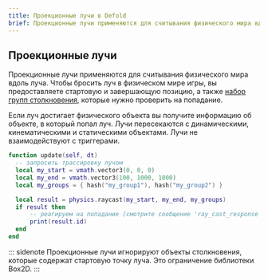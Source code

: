 ```yaml
---
title: Проекционные лучи в Defold
brief: Проекционные лучи применяются для считывания физического мира вдоль луча. Данное руководство объясняет, как это работает.
---
```


## Проекционные лучи

Проекционные лучи применяются для считывания физического мира вдоль луча. Чтобы бросить луч в физическом мире игры, вы предоставляете стартовую и завершающую позицию, а также [набор групп столкновения](/manuals/physics-groups), которые нужно проверить на попадание.

Если луч достигает физического объекта вы получите информацию об объекте, в который попал луч. Лучи пересекаются с динамическими, кинематическими и статическими объектами. Лучи не взаимодействуют с триггерами.

```lua
function update(self, dt)
  -- запросить трассировку лучом
  local my_start = vmath.vector3(0, 0, 0)
  local my_end = vmath.vector3(100, 1000, 1000)
  local my_groups = { hash("my_group1"), hash("my_group2") }

  local result = physics.raycast(my_start, my_end, my_groups)
  if result then
      -- реагируем на попадание (смотрите сообщение 'ray_cast_response' для всех значений)
      print(result.id)
  end
end
```

::: sidenote
Проекционные лучи игнорируют объекты столкновения, которые содержат стартовую точку луча. Это ограничение библиотеки Box2D.
:::

